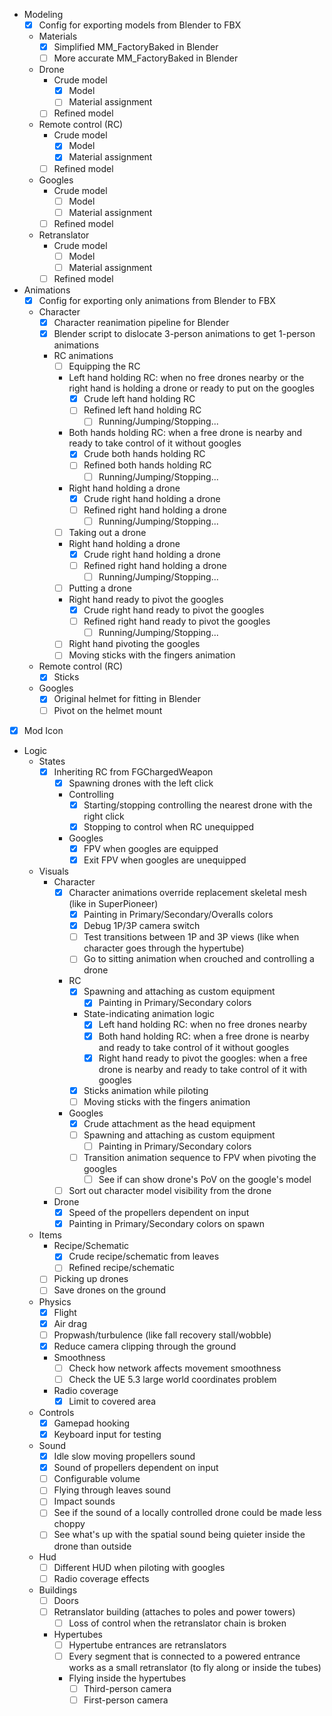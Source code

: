 - Modeling
  - [x] Config for exporting models from Blender to FBX
  - Materials
    - [x] Simplified MM_FactoryBaked in Blender
    - [ ] More accurate MM_FactoryBaked in Blender
  - Drone
    - Crude model
      - [x] Model
      - [ ] Material assignment
    - [ ] Refined model
  - Remote control (RC)
    - Crude model
      - [x] Model
      - [x] Material assignment
    - [ ] Refined model
  - Googles
    - Crude model
      - [ ] Model
      - [ ] Material assignment
    - [ ] Refined model
  - Retranslator
    - Crude model
      - [ ] Model
      - [ ] Material assignment
    - [ ] Refined model
- Animations
  - [x] Config for exporting only animations from Blender to FBX
  - Character
    - [x] Character reanimation pipeline for Blender
    - [x] Blender script to dislocate 3-person animations to get 1-person animations
    - RC animations
      - [ ] Equipping the RC
      - Left hand holding RC: when no free drones nearby or the right hand is holding a drone or ready to put on the googles
        - [x] Crude left hand holding RC
        - [ ] Refined left hand holding RC
            - [ ] Running/Jumping/Stopping...
      - Both hands holding RC: when a free drone is nearby and ready to take control of it without googles
        - [x] Crude both hands holding RC
        - [ ] Refined both hands holding RC
            - [ ] Running/Jumping/Stopping...
      - Right hand holding a drone
        - [x] Crude right hand holding a drone
        - [ ] Refined right hand holding a drone
            - [ ] Running/Jumping/Stopping...
      - [ ] Taking out a drone
      - Right hand holding a drone
        - [x] Crude right hand holding a drone
        - [ ] Refined right hand holding a drone
            - [ ] Running/Jumping/Stopping...
      - [ ] Putting a drone
      - Right hand ready to pivot the googles
        - [x] Crude right hand ready to pivot the googles
        - [ ] Refined right hand ready to pivot the googles
            - [ ] Running/Jumping/Stopping...
      - [ ] Right hand pivoting the googles
      - [ ] Moving sticks with the fingers animation
  - Remote control (RC)
    - [x] Sticks
  - Googles
    - [x] Original helmet for fitting in Blender
    - [ ] Pivot on the helmet mount
- [X] Mod Icon
- Logic
  - States
    - [x] Inheriting RC from FGChargedWeapon
      - [x] Spawning drones with the left click
      - Controlling
        - [x] Starting/stopping controlling the nearest drone with the right click
        - [x] Stopping to control when RC unequipped
      - Googles
        - [x] FPV when googles are equipped
        - [x] Exit FPV when googles are unequipped
  - Visuals
    - Character
      - [x] Character animations override replacement skeletal mesh (like in SuperPioneer)
        - [x] Painting in Primary/Secondary/Overalls colors
        - [x] Debug 1P/3P camera switch
        - [ ] Test transitions between 1P and 3P views (like when character goes through the hypertube)
        - [ ] Go to sitting animation when crouched and controlling a drone
      - RC
        - [x] Spawning and attaching as custom equipment
          - [x] Painting in Primary/Secondary colors
        - State-indicating animation  logic
          - [x] Left hand holding RC: when no free drones nearby
          - [x] Both hand holding RC: when a free drone is nearby and ready to take control of it without googles
          - [x] Right hand ready to pivot the googles: when a free drone is nearby and ready to take control of it with googles
        - [x] Sticks animation while piloting
        - [ ] Moving sticks with the fingers animation
      - Googles
        - [x] Crude attachment as the head equipment
        - [ ] Spawning and attaching as custom equipment
          - [ ] Painting in Primary/Secondary colors
        - [ ] Transition animation sequence to FPV when pivoting the googles
          - [ ] See if can show drone's PoV on the google's model
      - [ ] Sort out character model visibility from the drone
    - Drone
      - [X] Speed of the propellers dependent on input
      - [X] Painting in Primary/Secondary colors on spawn
  - Items
    - Recipe/Schematic
        - [x] Crude recipe/schematic from leaves
        - [ ] Refined recipe/schematic
    - [ ] Picking up drones
    - [ ] Save drones on the ground
  - Physics
    - [x] Flight
    - [x] Air drag
    - [ ] Propwash/turbulence (like fall recovery stall/wobble)
    - [X] Reduce camera clipping through the ground
    - Smoothness
        - [ ] Check how network affects movement smoothness
        - [ ] Check the UE 5.3 large world coordinates problem
    - Radio coverage
      - [X] Limit to covered area
  - Controls
    - [x] Gamepad hooking
    - [x] Keyboard input for testing
  - Sound
    - [x] Idle slow moving propellers sound
    - [x] Sound of propellers dependent on input
    - [ ] Configurable volume
    - [ ] Flying through leaves sound
    - [ ] Impact sounds
    - [ ] See if the sound of a locally controlled drone could be made less choppy
    - [ ] See what's up with the spatial sound being quieter inside the drone than outside
  - Hud
    - [ ] Different HUD when piloting with googles
    - [ ] Radio coverage effects
  - Buildings
    - [ ] Doors
    - [ ] Retranslator building (attaches to poles and power towers)
      - [ ] Loss of control when the retranslator chain is broken
    - Hypertubes
        - [ ] Hypertube entrances are retranslators
        - [ ] Every segment that is connected to a powered entrance works as a small retranslator (to fly along or inside the tubes)
        - Flying inside the hypertubes
            - [ ] Third-person camera
            - [ ] First-person camera
